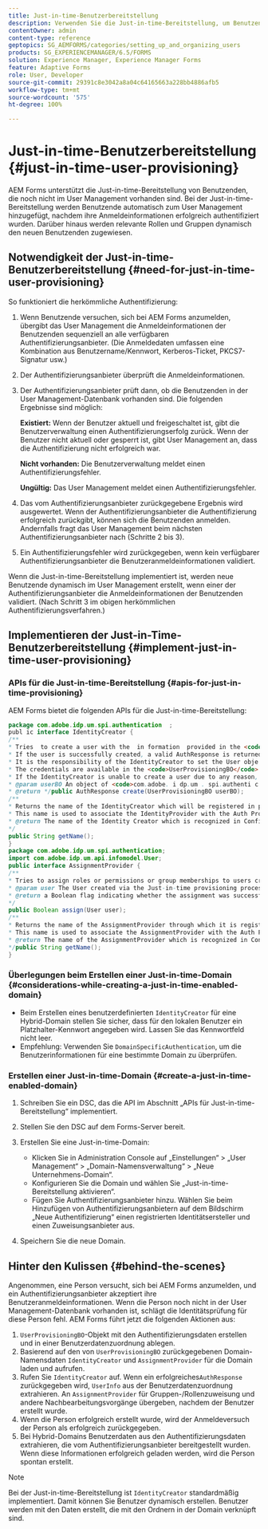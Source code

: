 ```yaml
---
title: Just-in-time-Benutzerbereitstellung
description: Verwenden Sie die Just-in-time-Bereitstellung, um Benutzende nach erfolgreicher Authentifizierung zum User Management hinzuzufügen und relevante Rollen und Gruppen dynamisch den neuen Benutzenden zuzuweisen.
contentOwner: admin
content-type: reference
geptopics: SG_AEMFORMS/categories/setting_up_and_organizing_users
products: SG_EXPERIENCEMANAGER/6.5/FORMS
solution: Experience Manager, Experience Manager Forms
feature: Adaptive Forms
role: User, Developer
source-git-commit: 29391c8e3042a8a04c64165663a228bb4886afb5
workflow-type: tm+mt
source-wordcount: '575'
ht-degree: 100%

---
```


# Just-in-time-Benutzerbereitstellung {#just-in-time-user-provisioning}

AEM Forms unterstützt die Just-in-time-Bereitstellung von Benutzenden, die noch nicht im User Management vorhanden sind. Bei der Just-in-time-Bereitstellung werden Benutzende automatisch zum User Management hinzugefügt, nachdem ihre Anmeldeinformationen erfolgreich authentifiziert wurden. Darüber hinaus werden relevante Rollen und Gruppen dynamisch den neuen Benutzenden zugewiesen.

## Notwendigkeit der Just-in-time-Benutzerbereitstellung {#need-for-just-in-time-user-provisioning}

So funktioniert die herkömmliche Authentifizierung:

1. Wenn Benutzende versuchen, sich bei AEM Forms anzumelden, übergibt das User Management die Anmeldeinformationen der Benutzenden sequenziell an alle verfügbaren Authentifizierungsanbieter. (Die Anmeldedaten umfassen eine Kombination aus Benutzername/Kennwort, Kerberos-Ticket, PKCS7-Signatur usw.)
1. Der Authentifizierungsanbieter überprüft die Anmeldeinformationen.
1. Der Authentifizierungsanbieter prüft dann, ob die Benutzenden in der User Management-Datenbank vorhanden sind. Die folgenden Ergebnisse sind möglich:

   **Existiert:** Wenn der Benutzer aktuell und freigeschaltet ist, gibt die Benutzerverwaltung einen Authentifizierungserfolg zurück. Wenn der Benutzer nicht aktuell oder gesperrt ist, gibt User Management an, dass die Authentifizierung nicht erfolgreich war.

   **Nicht vorhanden:** Die Benutzerverwaltung meldet einen Authentifizierungsfehler.

   **Ungültig:** Das User Management meldet einen Authentifizierungsfehler.

1. Das vom Authentifizierungsanbieter zurückgegebene Ergebnis wird ausgewertet. Wenn der Authentifizierungsanbieter die Authentifizierung erfolgreich zurückgibt, können sich die Benutzenden anmelden. Andernfalls fragt das User Management beim nächsten Authentifizierungsanbieter nach (Schritte 2 bis 3).
1. Ein Authentifizierungsfehler wird zurückgegeben, wenn kein verfügbarer Authentifizierungsanbieter die Benutzeranmeldeinformationen validiert.

Wenn die Just-in-time-Bereitstellung implementiert ist, werden neue Benutzende dynamisch im User Management erstellt, wenn einer der Authentifizierungsanbieter die Anmeldeinformationen der Benutzenden validiert. (Nach Schritt 3 im obigen herkömmlichen Authentifizierungsverfahren.)

## Implementieren der Just-in-Time-Benutzerbereitstellung {#implement-just-in-time-user-provisioning}

### APIs für die Just-in-time-Bereitstellung {#apis-for-just-in-time-provisioning}

AEM Forms bietet die folgenden APIs für die Just-in-time-Bereitstellung:

```java
package com.adobe.idp.um.spi.authentication  ;
publ ic interface IdentityCreator {
/**
* Tries  to create a user with the  in formation  provided in the <code>UserProvisioningBO</code> object.
* If the user is successfully created, a valid AuthResponse is returned along with the information using which the user was created.
* It is the responsibility of the IdentityCreator to set the User obje ct  in the cre dential map with th e  ke y  <code>UMA u thenticationUtil.authenticatedUserKey</code>
* The credentials are available in the <code>UserProvisioningBO</code> object in the 'credentials' property.
* If the IdentityCreator is unable to create a user due to any reason, it returns <code>null</code>
* @param userBO An object of <code>com.adobe. i dp.um . spi.authenti c ationUserProvisioningBO</code>
* @return */public AuthResponse create(UserProvisioningBO userBO);
/**
* Returns the name of the IdentityCreator which will be registered in preferences.
* This name is used to associate the IdentityProvider with the Auth Provider Configuration in the domain.
* @return The name of the Identity Creator which is recognized in Configuration.
*/
public String getName();
}
package com.adobe.idp.um.spi.authentication;
import com.adobe.idp.um.api.infomodel.User;
public interface AssignmentProvider {
/**
* Tries to assign roles or permissions or group memberships to users created via Just-in-time provisioning.
* @param user The User created via the Just-in-time provisioning process.
* @return a Boolean flag indicating whether the assignment was successful or not.
*/
public Boolean assign(User user);
/**
* Returns the name of the AssignmentProvider through which it is registered under preferences.
* This name is used to associate the AssignmentProvider with the Auth Provider Configuration in the domain.
* @return The name of the AssignmentProvider which is recognized in Configuration.
*/public String getName();
}
```

### Überlegungen beim Erstellen einer Just-in-time-Domain {#considerations-while-creating-a-just-in-time-enabled-domain}

* Beim Erstellen eines benutzerdefinierten `IdentityCreator` für eine Hybrid-Domain stellen Sie sicher, dass für den lokalen Benutzer ein Platzhalter-Kennwort angegeben wird. Lassen Sie das Kennwortfeld nicht leer.
* Empfehlung: Verwenden Sie `DomainSpecificAuthentication`, um die Benutzerinformationen für eine bestimmte Domain zu überprüfen.

### Erstellen einer Just-in-time-Domain {#create-a-just-in-time-enabled-domain}

1. Schreiben Sie ein DSC, das die API im Abschnitt „APIs für Just-in-time-Bereitstellung“ implementiert.
1. Stellen Sie den DSC auf dem Forms-Server bereit.
1. Erstellen Sie eine Just-in-time-Domain:

   * Klicken Sie in Administration Console auf „Einstellungen“ > „User Management“ > „Domain-Namensverwaltung“ > „Neue Unternehmens-Domain“.
   * Konfigurieren Sie die Domain und wählen Sie „Just-in-time-Bereitstellung aktivieren“.<!--Fix broken link (See Setting up and managing domains).-->
   * Fügen Sie Authentifizierungsanbieter hinzu. Wählen Sie beim Hinzufügen von Authentifizierungsanbietern auf dem Bildschirm „Neue Authentifizierung“ einen registrierten Identitätsersteller und einen Zuweisungsanbieter aus.

1. Speichern Sie die neue Domain.

## Hinter den Kulissen {#behind-the-scenes}

Angenommen, eine Person versucht, sich bei AEM Forms anzumelden, und ein Authentifizierungsanbieter akzeptiert ihre Benutzeranmeldeinformationen. Wenn die Person noch nicht in der User Management-Datenbank vorhanden ist, schlägt die Identitätsprüfung für diese Person fehl. AEM Forms führt jetzt die folgenden Aktionen aus:

1. `UserProvisioningBO`-Objekt mit den Authentifizierungsdaten erstellen und in einer Benutzerdatenzuordnung ablegen.
1. Basierend auf den von `UserProvisioningBO` zurückgegebenen Domain-Namensdaten `IdentityCreator` und `AssignmentProvider` für die Domain laden und aufrufen.
1. Rufen Sie `IdentityCreator` auf. Wenn ein erfolgreiches`AuthResponse` zurückgegeben wird, `UserInfo` aus der Benutzerdatenzuordnung extrahieren. An `AssignmentProvider` für Gruppen-/Rollenzuweisung und andere Nachbearbeitungsvorgänge übergeben, nachdem der Benutzer erstellt wurde.
1. Wenn die Person erfolgreich erstellt wurde, wird der Anmeldeversuch der Person als erfolgreich zurückgegeben.
1. Bei Hybrid-Domains Benutzerdaten aus den Authentifizierungsdaten extrahieren, die vom Authentifizierungsanbieter bereitgestellt wurden. Wenn diese Informationen erfolgreich geladen werden, wird die Person spontan erstellt.

>[!NOTE]
>
>Bei der Just-in-time-Bereitstellung ist `IdentityCreator` standardmäßig implementiert. Damit können Sie Benutzer dynamisch erstellen. Benutzer werden mit den Daten erstellt, die mit den Ordnern in der Domain verknüpft sind.
